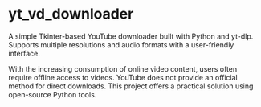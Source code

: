 # yt_vd_downloader
A simple Tkinter-based YouTube downloader built with Python and yt-dlp. Supports multiple resolutions and audio formats with a user-friendly interface.

With the increasing consumption of online video content, users often require offline access to videos. YouTube does not provide an official method for direct downloads. This project offers a practical solution using open-source Python tools.
